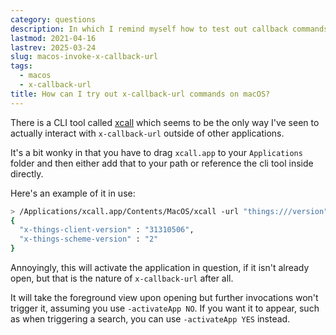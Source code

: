 ```yaml
---
category: questions
description: In which I remind myself how to test out callback commands
lastmod: 2021-04-16
lastrev: 2025-03-24
slug: macos-invoke-x-callback-url
tags:
  - macos
  - x-callback-url
title: How can I try out x-callback-url commands on macOS?
---
```

There is a CLI tool called [xcall](https://github.com/martinfinke/xcall) which seems to be the only way I've seen to actually interact with `x-callback-url` outside of other applications.

It's a bit wonky in that you have to drag `xcall.app` to your `Applications` folder and then either add that to your path or reference the cli tool inside directly.

Here's an example of it in use:

```bash
> /Applications/xcall.app/Contents/MacOS/xcall -url "things:///version" -activateApp NO
{
  "x-things-client-version" : "31310506",
  "x-things-scheme-version" : "2"
}
```

Annoyingly, this will activate the application in question, if it isn't already open, but that is the nature of `x-callback-url` after all.

It will take the foreground view upon opening but further invocations won't trigger it, assuming you use `-activateApp NO`. If you want it to appear, such as when triggering a search, you can use `-activateApp YES` instead.
